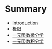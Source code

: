 # Summary

* [Introduction](README.md)
* [极限](极限/README.md)
* [一元函数微分学](一元函数微分学/README.md)
* [一元函数积分学](一元函数积分学/README.md)

